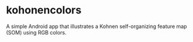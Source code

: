 kohonencolors
=============

A simple Android app that illustrates a Kohnen self-organizing feature map (SOM) using RGB colors.